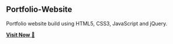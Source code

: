 ## Portfolio-Website
Portfolio website build using HTML5, CSS3, JavaScript and jQuery.

<a href="https://anoopdande.vercel.app/" target="_blank">**Visit Now** 🚀</a>